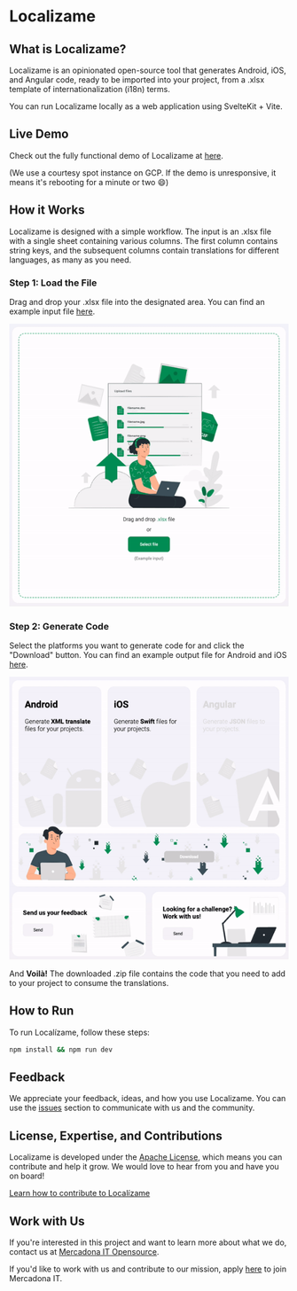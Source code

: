 # Localizame

## What is Localizame?

Localizame is an opinionated open-source tool that generates Android, iOS, and Angular code, ready to be imported into your project, from a .xlsx template of internationalization (i18n) terms.

You can run Localizame locally as a web application using SvelteKit + Vite.

## Live Demo

Check out the fully functional demo of Localizame at [here](https://opensource.mercadona.com/localizame).

(We use a courtesy spot instance on GCP. If the demo is unresponsive, it means it's rebooting for a minute or two 😄)

## How it Works

Localizame is designed with a simple workflow. The input is an .xlsx file with a single sheet containing various columns. The first column contains string keys, and the subsequent columns contain translations for different languages, as many as you need.

### Step 1: Load the File

Drag and drop your .xlsx file into the designated area. You can find an example input file [here](./examples/example_input.xlsx).

![Drag and drop the file into the loading area](./examples/to_upload.gif)

### Step 2: Generate Code

Select the platforms you want to generate code for and click the "Download" button. You can find an example output file for Android and iOS [here](./examples/example_output.zip).

![Select the platforms and download](./examples/to_download.gif)

And **Voilà!** The downloaded .zip file contains the code that you need to add to your project to consume the translations.

## How to Run

To run Localízame, follow these steps:

```bash
npm install && npm run dev
```

## Feedback

We appreciate your feedback, ideas, and how you use Localizame. You can use the [issues](https://github.com/mercadonait/localizame/issues) section to communicate with us and the community.

## License, Expertise, and Contributions

Localizame is developed under the [Apache License](https://github.com/MercadonaIT/localizame/blob/main/LICENSE), which means you can contribute and help it grow. We would love to hear from you and have you on board!

[Learn how to contribute to Localízame](./CONTRIBUTING.md)

## Work with Us

If you're interested in this project and want to learn more about what we do, contact us at [Mercadona IT Opensource](mailto:opensource@mercadona.com).

If you'd like to work with us and contribute to our mission, apply [here](https://mercadona.avature.net/es_ES/Careers/SearchJobs/IT?3_60_3=243) to join Mercadona IT.